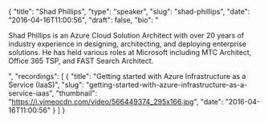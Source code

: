 {
  "title": "Shad Phillips",
  "type": "speaker",
  "slug": "shad-phillips",
  "date": "2016-04-16T11:00:56",
  "draft": false,
  "bio": "<p>Shad Phillips is an Azure Cloud Solution Architect with over 20 years of industry experience in designing, architecting, and deploying enterprise solutions. He has held various roles at Microsoft including MTC Architect, Office 365 TSP, and FAST Search Architect. </p>",
  "recordings": [
    {
      "title": "Getting started with Azure Infrastructure as a Service (IaaS)",
      "slug": "getting-started-with-azure-infrastructure-as-a-service-iaas",
      "thumbnail": "https://i.vimeocdn.com/video/566449374_295x166.jpg",
      "date": "2016-04-16T11:00:56"
    }
  ]
}